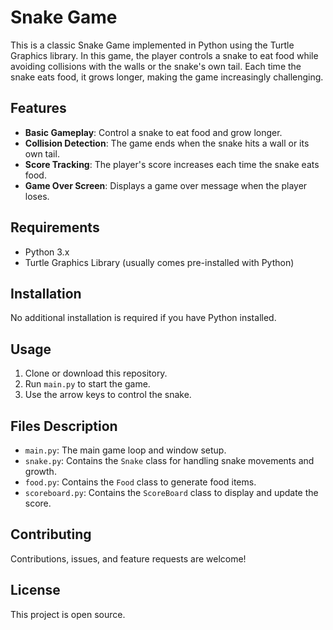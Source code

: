 
# Snake Game

This is a classic Snake Game implemented in Python using the Turtle Graphics library. In this game, the player controls a snake to eat food while avoiding collisions with the walls or the snake's own tail. Each time the snake eats food, it grows longer, making the game increasingly challenging.

## Features

- **Basic Gameplay**: Control a snake to eat food and grow longer.
- **Collision Detection**: The game ends when the snake hits a wall or its own tail.
- **Score Tracking**: The player's score increases each time the snake eats food.
- **Game Over Screen**: Displays a game over message when the player loses.

## Requirements

- Python 3.x
- Turtle Graphics Library (usually comes pre-installed with Python)

## Installation

No additional installation is required if you have Python installed.

## Usage

1. Clone or download this repository.
2. Run `main.py` to start the game.
3. Use the arrow keys to control the snake.

## Files Description

- `main.py`: The main game loop and window setup.
- `snake.py`: Contains the `Snake` class for handling snake movements and growth.
- `food.py`: Contains the `Food` class to generate food items.
- `scoreboard.py`: Contains the `ScoreBoard` class to display and update the score.

## Contributing

Contributions, issues, and feature requests are welcome!

## License

This project is open source.
